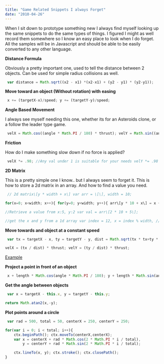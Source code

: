 ```yaml
---
title: "Game Related Snippets I always Forget"
date: "2010-04-26"
---
```


When I sit down to prototype something new I always find myself looking up the same snippets to do the same types of things. I figured I might as well record them somewhere so I know an easy place to look when I do forget. All the samples will be in Javascript and should be able to be easily converted to any other language.

**Distance Formula**

Obviously a pretty important one, used to tell the distance between 2 objects. Can be used for simple radius collisions as well.

```javascript
 var distance = Math.sqrt((x2 - x1) *(x2-x1) + (y2 - y1) * (y2-y1));
 ```

**Move toward an object (Without rotation) with easing**

```javascript
 x += (targetX-x)/speed; y += (targetY-y)/speed;
 ```

**Angle Based Movement**

I always see myself needing this one, whether its for an Asteroids clone, or a follow the leader type game.

```javascript
 velX = Math.cos((angle * Math.PI / 180) * thrust); velY = Math.sin((angle * Math.PI / 180) * thrust);
 ```

**Friction**

How do I make something slow down if no force is applied?

```javascript
 velX *= .98; //Any val under 1 is suitable for your needs velY *= .98
 ```

**2D Matrix**

This is a pretty simple one I know.. but I always seem to forget it. This is how to store a 2d matrix in an array. And how to find a value you need.

```javascript
 // 2d matrix\[y * width + x\] var arr = \[\], width = 10;

for(x=0; x<width; x++){ for(y=0; y<width; y++){ arr\[y * 10 + x\] = x + y; //Or whatever value you need to assign } }

//Retrieve a value from x:5, y:2 var val = arr\[2 * 10 + 5\];

//get the x and y from a 1d array var index = 12, x = index % width, // 2 y = Math.floor(index / width); // 1


```

**Move towards and object at a constant speed**

```javascript
 var tx = targetX - x, ty = targetY - y, dist = Math.sqrt(tx * tx+ty * ty), rad = Math.atan2(ty,tx), angle = rad / Math.PI * 180;;

velX = (tx / dist) * thrust; velY = (ty / dist) * thrust;
```

[Example](http://jsfiddle.net/loktar/6uaKd/5/)

**Project a point in front of an object**

```javascript
 x + length * Math.cos(angle * Math.PI / 180); y + length * Math.sin(angle * Math.PI / 180);
 ```

**Get the angle between objects**

```javascript
 var x = targetX - this.x, y = targetY - this.y;

return Math.atan2(x,-y);
```

**Plot points around a circle**

```javascript
 var rad = 500, total = 50, centerX = 250, centerY = 250;

for(var i = 0; i < total; i++){
    ctx.beginPath(); ctx.moveTo(centerX,centerX);
    var x = centerX + rad * Math.cos(2 * Math.PI * i / total),
        y = centerY + rad * Math.sin(2 * Math.PI * i / total);

    ctx.lineTo(x, y); ctx.stroke(); ctx.closePath();
}
```
